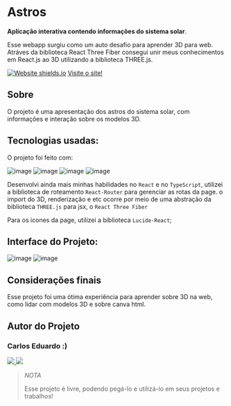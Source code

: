 # Astros

**Aplicação interativa contendo informações do sistema solar**.

Esse webapp surgiu como um auto desafio para aprender 3D para web. Atráves da biblioteca React Three Fiber consegui unir meus conhecimentos em React.js ao 3D utilizando a biblioteca THREE.js.

[![Website shields.io](https://img.shields.io/website-up-down-green-red/http/shields.io.svg)](http://shields.io/)
[Visite o site!](https://astros-sigma.vercel.app/)

## Sobre

O projeto é uma apresentação dos astros do sistema solar, com informações e interação sobre os modelos 3D.

## Tecnologias usadas:

O projeto foi feito com:

![image](https://img.shields.io/badge/React-20232A?style=for-the-badge&logo=react&logoColor=61DAFB)
![image](https://img.shields.io/badge/TypeScript-007ACC?style=for-the-badge&logo=typescript&logoColor=white)
![image](https://img.shields.io/badge/React_Router-CA4245?style=for-the-badge&logo=react-router&logoColor=white)
![image](https://img.shields.io/badge/threejs-black?style=for-the-badge&logo=three.js&logoColor=white)


Desenvolvi ainda mais minhas habilidades no `React` e no `TypeScript`, utilizei a biblioteca de roteamento `React-Router` para gerenciar as rotas da page. o import do 3D, renderização e etc ocorre por meio de uma abstração da biblioteca `THREE.js` para jsx, o `React Three Fiber`

Para os icones da page, utilizei a biblioteca `Lucide-React`;

## Interface do Projeto:

![image](https://i.ibb.co/yf697c7/Captura-de-tela-2024-09-30-172500.png)
![image](https://i.ibb.co/PhYFk7d/Captura-de-tela-2024-09-30-172521.png)


## Considerações finais

Esse projeto foi uma ótima experiência para aprender sobre 3D na web, como lidar com modelos 3D e sobre canva html.

## Autor do Projeto

### Carlos Eduardo :)

<p> 
  <a href="https://github.com/carlosEduardDvlpr">
    <img src="https://img.shields.io/badge/GitHub-100000?style=for-the-badge&logo=github&logoColor=white" />
  </a> 
  <a href="https://api.whatsapp.com/send?phone=5511974265092/">
    <img src="https://img.shields.io/badge/WhatsApp-25D366?style=for-the-badge&logo=whatsapp&logoColor=white" />
  </a>   
</p>

> _NOTA_
>
> Esse projeto é livre, podendo pegá-lo e utilizá-lo em seus projetos e trabalhos!
